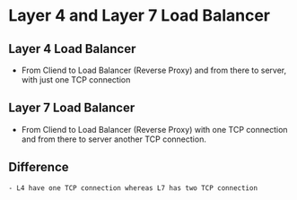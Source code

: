 # Layer 4 and Layer 7 Load Balancer

## Layer 4 Load Balancer

- From Cliend to Load Balancer (Reverse Proxy) and from there to server, with just one TCP connection

## Layer 7 Load Balancer

- From Cliend to Load Balancer (Reverse Proxy) with one TCP connection and from there to server another TCP connection.

## Difference

    - L4 have one TCP connection whereas L7 has two TCP connection
